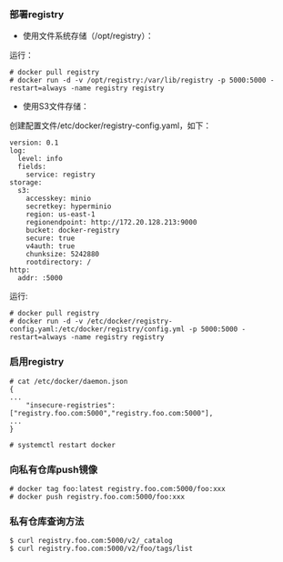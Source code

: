 
### 部署registry

* 使用文件系统存储（/opt/registry）：

运行：
```
# docker pull registry
# docker run -d -v /opt/registry:/var/lib/registry -p 5000:5000 -restart=always -name registry registry
```

* 使用S3文件存储：

创建配置文件/etc/docker/registry-config.yaml，如下：
```
version: 0.1
log:
  level: info
  fields:
    service: registry
storage:
  s3:
    accesskey: minio
    secretkey: hyperminio
    region: us-east-1
    regionendpoint: http://172.20.128.213:9000
    bucket: docker-registry
    secure: true
    v4auth: true
    chunksize: 5242880
    rootdirectory: /
http:
  addr: :5000

```
 
运行:
```
# docker pull registry
# docker run -d -v /etc/docker/registry-config.yaml:/etc/docker/registry/config.yml -p 5000:5000 -restart=always -name registry registry
```

### 启用registry
```
# cat /etc/docker/daemon.json
{
...
    "insecure-registries": ["registry.foo.com:5000","registry.foo.com:5000"],
...
}

# systemctl restart docker
```

### 向私有仓库push镜像
```
# docker tag foo:latest registry.foo.com:5000/foo:xxx
# docker push registry.foo.com:5000/foo:xxx
```

### 私有仓库查询方法
```
$ curl registry.foo.com:5000/v2/_catalog
$ curl registry.foo.com:5000/v2/foo/tags/list

```
